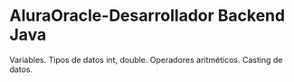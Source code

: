 # AluraOracle-Desarrollador Backend Java
Variables. Tipos de datos int, double. Operadores aritméticos. Casting de datos.
